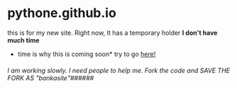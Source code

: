 # pythone.github.io
this is for my new site. Right now, It has a temporary holder
**I don't have much time**
* time is why this is coming soon*
try to go [here!](http://pythone.github.io)
###### I am working slowly. I need people to help me. Fork the code and SAVE THE FORK AS "bankasite"######
